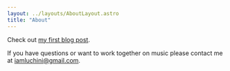 ```yaml
---
layout: ../layouts/AboutLayout.astro
title: "About"
---
```


Check out [my first blog post](posts/welcome-to-my-producer-journal/).

If you have questions or want to work together on music please contact me at iamluchini@gmail.com.